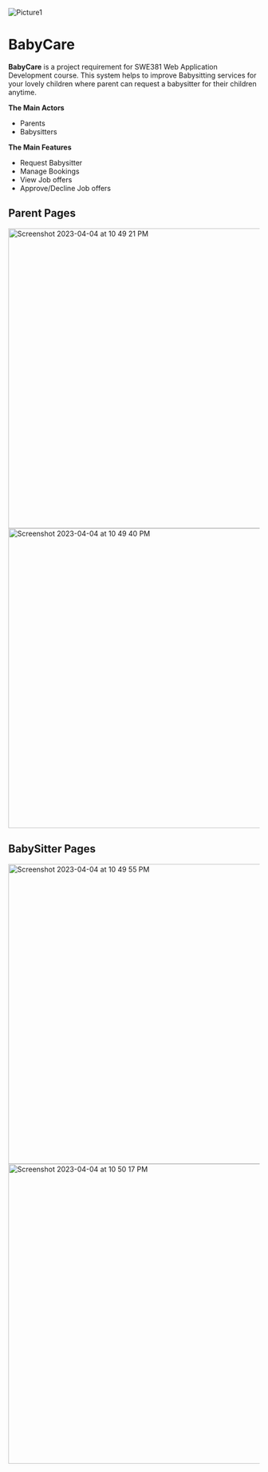 ![Picture1](https://user-images.githubusercontent.com/114148086/229919864-bb373bf9-ae05-41d1-914b-d6b9aef4d9d3.jpg)

# BabyCare

**BabyCare** is a project requirement for SWE381 Web Application Development course.
This system helps to improve Babysitting services for your lovely children 
where parent can request a babysitter for their children anytime. 


**The Main Actors**
- Parents
- Babysitters

**The Main Features**
- Request Babysitter
- Manage Bookings
- View Job offers
- Approve/Decline Job offers 


## Parent Pages

<img width="600" alt="Screenshot 2023-04-04 at 10 49 21 PM" src="https://user-images.githubusercontent.com/114148086/229919207-dac5017f-8b7e-4d01-8f04-d6d68fa87f1c.png">
<img width="600" alt="Screenshot 2023-04-04 at 10 49 40 PM" src="https://user-images.githubusercontent.com/114148086/229919230-f1a05d07-87c6-4bd0-b146-fe333f477fbe.png">


## BabySitter Pages

<img width="600" alt="Screenshot 2023-04-04 at 10 49 55 PM" src="https://user-images.githubusercontent.com/114148086/229919543-e2b7d8a2-8192-4ea1-ae8d-142f4066722d.png">
<img width="600" alt="Screenshot 2023-04-04 at 10 50 17 PM" src="https://user-images.githubusercontent.com/114148086/229919573-eed546c4-afa4-4713-95e5-ee3284e97eb2.png">


